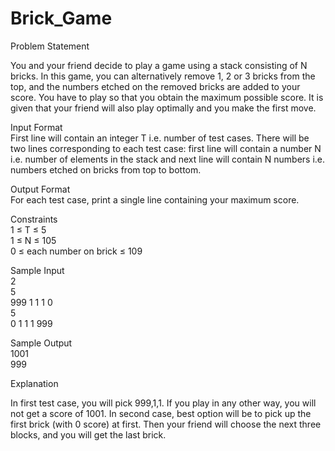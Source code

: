 Brick_Game
===========
Problem Statement

You and your friend decide to play a game using a stack consisting of N bricks. In this game, you can alternatively remove 1, 2 or 3 bricks from the top, and the numbers etched on the removed bricks are added to your score. You have to play so that you obtain the maximum possible score. It is given that your friend will also play optimally and you make the first move.

Input Format<br/>
First line will contain an integer T i.e. number of test cases. There will be two lines corresponding to each test case: first line will contain a number N i.e. number of elements in the stack and next line will contain N numbers i.e. numbers etched on bricks from top to bottom.

Output Format<br/>
For each test case, print a single line containing your maximum score.

Constraints<br/>
1 ≤ T ≤ 5<br/>
1 ≤ N ≤ 105<br/>
0 ≤ each number on brick ≤ 109

Sample Input<br/>
2<br/>
5<br/>
999 1 1 1 0<br/>
5<br/>
0 1 1 1 999

Sample Output<br/>
1001<br/>
999

Explanation

In first test case, you will pick 999,1,1. If you play in any other way, you will not get a score of 1001.
In second case, best option will be to pick up the first brick (with 0 score) at first. Then your friend will choose the next three blocks, and you will get the last brick.
